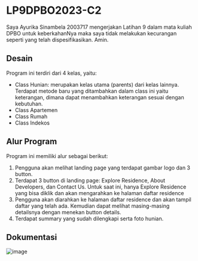 # LP9DPBO2023-C2
Saya Ayurika Sinambela 2003717 mengerjakan Latihan 9 dalam mata kuliah DPBO untuk keberkahanNya maka saya tidak melakukan kecurangan seperti yang telah dispesifikasikan. Amin.
## Desain
Program ini terdiri dari 4 kelas, yaitu:
- Class Hunian: merupakan kelas utama (parents) dari kelas lainnya. Terdapat metode baru yang ditambahkan dalam class ini yaitu keterangan, dimana dapat menambahkan keterangan sesuai dengan kebutuhan.
- Class Apartemen
- Class Rumah
- Class Indekos
## Alur Program
Program ini memiliki alur sebagai berikut:
1. Pengguna akan melihat landing page yang terdapat gambar logo dan 3 button.
2. Terdapat 3 button di landing page: Explore Residence, About Developers, dan Contact Us. Untuk saat ini, hanya Explore Residence yang bisa diklik dan akan mengarahkan ke halaman daftar residence
3. Pengguna akan diarahkan ke halaman daftar residence dan akan tampil daftar yang telah ada. Kemudian dapat melihat masing-masing detailsnya dengan menekan button details.
4. Terdapat summary yang sudah dilengkapi serta foto hunian.
## Dokumentasi
![image](https://github.com/arikanmbl/LP9DPBO2023-C2/assets/71563980/372355cb-75b9-4007-9512-376d3601923d)
